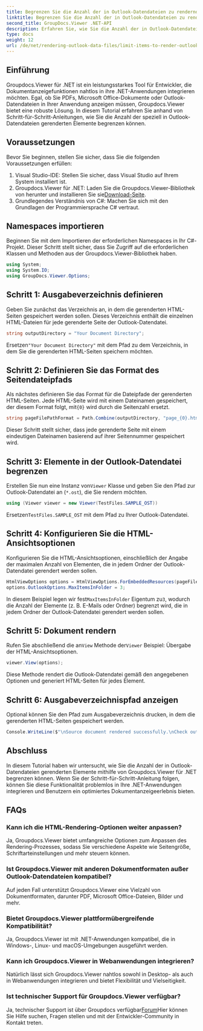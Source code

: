 ```yaml
---
title: Begrenzen Sie die Anzahl der in Outlook-Datendateien zu rendernden Elemente
linktitle: Begrenzen Sie die Anzahl der in Outlook-Datendateien zu rendernden Elemente
second_title: GroupDocs.Viewer .NET-API
description: Erfahren Sie, wie Sie die Anzahl der in Outlook-Datendateien gerenderten Elemente mit Groupdocs.Viewer für .NET begrenzen. Befolgen Sie unsere Schritt-für-Schritt-Anleitung für eine nahtlose Integration.
type: docs
weight: 12
url: /de/net/rendering-outlook-data-files/limit-items-to-render-outlook-data-files/
---
```

## Einführung
Groupdocs.Viewer für .NET ist ein leistungsstarkes Tool für Entwickler, die Dokumentanzeigefunktionen nahtlos in ihre .NET-Anwendungen integrieren möchten. Egal, ob Sie PDFs, Microsoft Office-Dokumente oder Outlook-Datendateien in Ihrer Anwendung anzeigen müssen, Groupdocs.Viewer bietet eine robuste Lösung. In diesem Tutorial erfahren Sie anhand von Schritt-für-Schritt-Anleitungen, wie Sie die Anzahl der speziell in Outlook-Datendateien gerenderten Elemente begrenzen können.
## Voraussetzungen
Bevor Sie beginnen, stellen Sie sicher, dass Sie die folgenden Voraussetzungen erfüllen:
1. Visual Studio-IDE: Stellen Sie sicher, dass Visual Studio auf Ihrem System installiert ist.
2.  Groupdocs.Viewer für .NET: Laden Sie die Groupdocs.Viewer-Bibliothek von herunter und installieren Sie sie[Download-Seite](https://releases.groupdocs.com/viewer/net/).
3. Grundlegendes Verständnis von C#: Machen Sie sich mit den Grundlagen der Programmiersprache C# vertraut.

## Namespaces importieren
Beginnen Sie mit dem Importieren der erforderlichen Namespaces in Ihr C#-Projekt. Dieser Schritt stellt sicher, dass Sie Zugriff auf die erforderlichen Klassen und Methoden aus der Groupdocs.Viewer-Bibliothek haben.
```csharp
using System;
using System.IO;
using GroupDocs.Viewer.Options;
```
## Schritt 1: Ausgabeverzeichnis definieren
Geben Sie zunächst das Verzeichnis an, in dem die gerenderten HTML-Seiten gespeichert werden sollen. Dieses Verzeichnis enthält die einzelnen HTML-Dateien für jede gerenderte Seite der Outlook-Datendatei.
```csharp
string outputDirectory = "Your Document Directory";
```
 Ersetzen`"Your Document Directory"` mit dem Pfad zu dem Verzeichnis, in dem Sie die gerenderten HTML-Seiten speichern möchten.
## Schritt 2: Definieren Sie das Format des Seitendateipfads
 Als nächstes definieren Sie das Format für die Dateipfade der gerenderten HTML-Seiten. Jede HTML-Seite wird mit einem Dateinamen gespeichert, der diesem Format folgt, mit`{0}` wird durch die Seitenzahl ersetzt.
```csharp
string pageFilePathFormat = Path.Combine(outputDirectory, "page_{0}.html");
```
Dieser Schritt stellt sicher, dass jede gerenderte Seite mit einem eindeutigen Dateinamen basierend auf ihrer Seitennummer gespeichert wird.
## Schritt 3: Elemente in der Outlook-Datendatei begrenzen
 Erstellen Sie nun eine Instanz von`Viewer` Klasse und geben Sie den Pfad zur Outlook-Datendatei an (`*.ost`), die Sie rendern möchten.
```csharp
using (Viewer viewer = new Viewer(TestFiles.SAMPLE_OST))
```
 Ersetzen`TestFiles.SAMPLE_OST` mit dem Pfad zu Ihrer Outlook-Datendatei.
## Schritt 4: Konfigurieren Sie die HTML-Ansichtsoptionen
Konfigurieren Sie die HTML-Ansichtsoptionen, einschließlich der Angabe der maximalen Anzahl von Elementen, die in jedem Ordner der Outlook-Datendatei gerendert werden sollen.
```csharp
HtmlViewOptions options = HtmlViewOptions.ForEmbeddedResources(pageFilePathFormat);
options.OutlookOptions.MaxItemsInFolder = 3;
```
 In diesem Beispiel legen wir fest`MaxItemsInFolder` Eigentum zu`3`, wodurch die Anzahl der Elemente (z. B. E-Mails oder Ordner) begrenzt wird, die in jedem Ordner der Outlook-Datendatei gerendert werden sollen.
## Schritt 5: Dokument rendern
 Rufen Sie abschließend die an`View` Methode der`Viewer` Beispiel: Übergabe der HTML-Ansichtsoptionen.
```csharp
viewer.View(options);
```
Diese Methode rendert die Outlook-Datendatei gemäß den angegebenen Optionen und generiert HTML-Seiten für jedes Element.
## Schritt 6: Ausgabeverzeichnispfad anzeigen
Optional können Sie den Pfad zum Ausgabeverzeichnis drucken, in dem die gerenderten HTML-Seiten gespeichert werden.
```csharp
Console.WriteLine($"\nSource document rendered successfully.\nCheck output in {outputDirectory}.");
```

## Abschluss
In diesem Tutorial haben wir untersucht, wie Sie die Anzahl der in Outlook-Datendateien gerenderten Elemente mithilfe von Groupdocs.Viewer für .NET begrenzen können. Wenn Sie der Schritt-für-Schritt-Anleitung folgen, können Sie diese Funktionalität problemlos in Ihre .NET-Anwendungen integrieren und Benutzern ein optimiertes Dokumentanzeigeerlebnis bieten.
## FAQs
### Kann ich die HTML-Rendering-Optionen weiter anpassen?
Ja, Groupdocs.Viewer bietet umfangreiche Optionen zum Anpassen des Rendering-Prozesses, sodass Sie verschiedene Aspekte wie Seitengröße, Schriftarteinstellungen und mehr steuern können.
### Ist Groupdocs.Viewer mit anderen Dokumentformaten außer Outlook-Datendateien kompatibel?
Auf jeden Fall unterstützt Groupdocs.Viewer eine Vielzahl von Dokumentformaten, darunter PDF, Microsoft Office-Dateien, Bilder und mehr.
### Bietet Groupdocs.Viewer plattformübergreifende Kompatibilität?
Ja, Groupdocs.Viewer ist mit .NET-Anwendungen kompatibel, die in Windows-, Linux- und macOS-Umgebungen ausgeführt werden.
### Kann ich Groupdocs.Viewer in Webanwendungen integrieren?
Natürlich lässt sich Groupdocs.Viewer nahtlos sowohl in Desktop- als auch in Webanwendungen integrieren und bietet Flexibilität und Vielseitigkeit.
### Ist technischer Support für Groupdocs.Viewer verfügbar?
 Ja, technischer Support ist über Groupdocs verfügbar[Forum](https://forum.groupdocs.com/c/viewer/9)Hier können Sie Hilfe suchen, Fragen stellen und mit der Entwickler-Community in Kontakt treten.